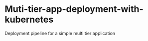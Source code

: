 # Muti-tier-app-deployment-with-kubernetes
Deployment pipeline for a simple multi tier application 

